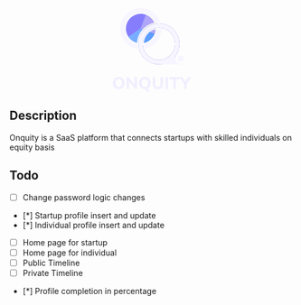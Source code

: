 <p align="center">
  <a href="http://nestjs.com/" target="blank"><svg width="139" height="149" viewBox="0 0 139 149" fill="none" xmlns="http://www.w3.org/2000/svg">
<path fill-rule="evenodd" clip-rule="evenodd" d="M81.5318 91.8121C97.287 91.8121 110.059 79.04 110.059 63.2847C110.059 47.5295 97.287 34.7573 81.5318 34.7573C65.7765 34.7573 53.0044 47.5295 53.0044 63.2847C53.0044 79.04 65.7765 91.8121 81.5318 91.8121ZM81.5318 99.6817C101.633 99.6817 117.929 83.3862 117.929 63.2847C117.929 43.1832 101.633 26.8877 81.5318 26.8877C61.4303 26.8877 45.1348 43.1832 45.1348 63.2847C45.1348 83.3862 61.4303 99.6817 81.5318 99.6817Z" fill="url(#paint0_linear_116_1156)"/>
<path fill-rule="evenodd" clip-rule="evenodd" d="M75.7105 25.3592C71.3956 15.085 61.239 7.86962 49.397 7.86962C33.6418 7.86962 20.8696 20.6418 20.8696 36.397C20.8696 50.0165 30.4138 61.4069 43.1787 64.2447C43.2478 67.0605 43.6204 69.8011 44.2648 72.435C26.5935 69.9411 13 54.7565 13 36.397C13 16.2955 29.2955 0 49.397 0C65.5168 0 79.1891 10.4792 83.973 24.9969C83.1656 24.9462 82.3515 24.9205 81.5313 24.9205C79.5525 24.9205 77.6087 25.0703 75.7105 25.3592ZM54.9933 64.3757C67.8885 61.8107 77.6518 50.5535 77.9188 36.9685C79.1001 36.8079 80.306 36.7249 81.5313 36.7249C82.9803 36.7249 84.4021 36.8409 85.788 37.0642C85.4756 54.4476 72.9762 68.8557 56.4716 72.1069C55.6147 69.6727 55.1024 67.0761 54.9933 64.3757Z" fill="#F7F5FF"/>
<path fill-rule="evenodd" clip-rule="evenodd" d="M81.5298 91.8121C97.2851 91.8121 110.057 79.04 110.057 63.2847C110.057 47.5295 97.2851 34.7573 81.5298 34.7573C65.7746 34.7573 53.0024 47.5295 53.0024 63.2847C53.0024 79.04 65.7746 91.8121 81.5298 91.8121ZM81.2019 99.6817L81.2047 99.6803C61.2529 99.5057 45.1328 83.2778 45.1328 63.2847C45.1328 43.1832 61.4283 26.8877 81.5298 26.8877C101.631 26.8877 117.927 43.1832 117.927 63.2847C117.927 71.2459 115.371 78.6101 111.035 84.6015L111.041 84.5983C109.074 97.7143 115.959 98.698 124.157 99.6817H81.5298H81.2019ZM120.222 95.0911C123.301 95.0911 125.796 92.5954 125.796 89.5168C125.796 86.4382 123.301 83.9425 120.222 83.9425C117.144 83.9425 114.648 86.4382 114.648 89.5168C114.648 92.5954 117.144 95.0911 120.222 95.0911Z" fill="#F7F5FF"/>
<path d="M110.714 87.8775C110.714 86.238 111.697 83.6148 112.353 82.6311L109.73 84.2706L109.074 87.8775H110.714Z" fill="#E6E0FF"/>
<path fill-rule="evenodd" clip-rule="evenodd" d="M52.8181 37.4976L49.35 36.3499L48.9297 42.5549C50.0781 40.7762 51.3768 39.0838 52.8181 37.4976ZM65.9075 41.8292L74.2567 44.5922C72.4284 50.117 68.815 54.8771 63.9852 58.1235C61.1743 60.0128 58.0442 61.3271 54.774 62.0181C55.1515 55.7843 57.6933 49.8466 62.0027 45.2556C63.1994 43.9807 64.5083 42.8353 65.9075 41.8292Z" fill="#5D9EFF"/>
<g filter="url(#filter0_d_116_1156)">
<path fill-rule="evenodd" clip-rule="evenodd" d="M67.2735 17.1922C64.7577 14.8384 61.8029 13.0031 58.5778 11.7913L49.3496 36.3497L52.7127 37.6135C52.8879 37.4191 53.0653 37.2263 53.2447 37.0351C58.6649 31.2607 65.6764 27.3217 73.3069 25.6574C73.2849 25.6081 73.2627 25.5588 73.2404 25.5096C71.8169 22.3722 69.7893 19.546 67.2735 17.1922ZM75.5611 37.4613C71.8173 38.3236 68.2972 39.9805 65.2434 42.3221L73.9081 45.578C74.8869 42.9731 75.4436 40.2331 75.5611 37.4613Z" fill="#AFA5F9"/>
</g>
<path fill-rule="evenodd" clip-rule="evenodd" d="M23.1287 35.4511C22.9376 41.0268 24.5289 46.5182 27.6714 51.1279L49.3484 36.3498L58.6236 11.809C53.4049 9.83665 47.6934 9.57923 42.3184 11.0742C36.9435 12.5691 32.1851 15.7385 28.7342 20.1222C25.2834 24.5058 23.3198 29.8754 23.1287 35.4511Z" fill="#867DFD"/>
<path fill-rule="evenodd" clip-rule="evenodd" d="M48.8988 42.6005L49.3484 36.3499L27.5352 50.9259C29.7552 54.2483 32.7049 57.0196 36.159 59.0285C38.2313 60.2337 40.4524 61.1453 42.7584 61.7438C43.0923 54.9133 45.2217 48.3132 48.8988 42.6005Z" fill="#78AEFF"/>
<g opacity="0.5">
<path d="M0 132.794C0 130.613 0.407469 128.72 1.22241 127.115C2.05722 125.489 3.24982 124.23 4.80019 123.338C6.35056 122.446 8.18914 122 10.3159 122C12.4427 122 14.2813 122.446 15.8317 123.338C17.382 124.23 18.5746 125.489 19.4095 127.115C20.2641 128.72 20.6915 130.604 20.6915 132.764C20.6915 134.965 20.2641 136.878 19.4095 138.503C18.5746 140.109 17.382 141.368 15.8317 142.28C14.2813 143.172 12.4427 143.618 10.3159 143.618C8.18914 143.618 6.35056 143.172 4.80019 142.28C3.26969 141.368 2.08704 140.099 1.25222 138.474C0.417407 136.848 0 134.955 0 132.794ZM4.85982 132.794C4.85982 134.955 5.30704 136.65 6.20148 137.879C7.11581 139.088 8.48729 139.693 10.3159 139.693C12.1048 139.693 13.4664 139.088 14.4006 137.879C15.3348 136.65 15.8019 134.955 15.8019 132.794C15.8019 130.613 15.3348 128.928 14.4006 127.739C13.4862 126.53 12.1247 125.925 10.3159 125.925C8.48729 125.925 7.11581 126.53 6.20148 127.739C5.30704 128.928 4.85982 130.613 4.85982 132.794Z" fill="#E6E1FF"/>
<path d="M24.3266 143.291V122.327H27.7851L39.2042 136.808H38.3992V122.327H42.7223V143.291H39.2638L27.8745 128.809H28.6497V143.291H24.3266Z" fill="#E6E1FF"/>
<path d="M62.2739 149C61.6179 148.663 60.9521 148.197 60.2763 147.602C59.6203 147.028 59.0042 146.373 58.4277 145.64C57.8712 144.926 57.3942 144.183 56.9966 143.41L60.6042 141.804C61.1011 142.815 61.7869 143.737 62.6614 144.569C63.536 145.422 64.4503 146.116 65.4044 146.651L62.2739 149ZM46.3527 132.794C46.3527 130.613 46.7602 128.72 47.5751 127.115C48.41 125.489 49.6026 124.23 51.1529 123.338C52.7033 122.446 54.5419 122 56.6687 122C58.7955 122 60.634 122.446 62.1844 123.338C63.7348 124.23 64.9274 125.489 65.7622 127.115C66.6169 128.72 67.0442 130.604 67.0442 132.764C67.0442 134.965 66.6169 136.878 65.7622 138.503C64.9274 140.109 63.7348 141.368 62.1844 142.28C60.634 143.172 58.7955 143.618 56.6687 143.618C54.5419 143.618 52.7033 143.172 51.1529 142.28C49.6224 141.368 48.4398 140.099 47.605 138.474C46.7701 136.848 46.3527 134.955 46.3527 132.794ZM51.2126 132.794C51.2126 134.955 51.6598 136.65 52.5542 137.879C53.4685 139.088 54.84 139.693 56.6687 139.693C58.4576 139.693 59.8191 139.088 60.7533 137.879C61.6875 136.65 62.1546 134.955 62.1546 132.794C62.1546 130.613 61.6875 128.928 60.7533 127.739C59.839 126.53 58.4774 125.925 56.6687 125.925C54.84 125.925 53.4685 126.53 52.5542 127.739C51.6598 128.928 51.2126 130.613 51.2126 132.794Z" fill="#E6E1FF"/>
<path d="M79.7132 143.618C76.6323 143.618 74.3366 142.855 72.826 141.328C71.3154 139.802 70.5601 137.532 70.5601 134.519V122.327H75.2112V134.548C75.2112 136.233 75.5689 137.512 76.2845 138.384C77.0199 139.257 78.1628 139.693 79.7132 139.693C81.2238 139.693 82.3468 139.257 83.0823 138.384C83.8376 137.512 84.2152 136.233 84.2152 134.548V122.327H88.8067V134.519C88.8067 137.532 88.0415 139.802 86.511 141.328C85.0004 142.855 82.7344 143.618 79.7132 143.618Z" fill="#E6E1FF"/>
<path d="M92.924 143.291V122.327H97.5751V143.291H92.924Z" fill="#E6E1FF"/>
<path d="M106.693 143.291V126.104H100.015V122.327H118.023V126.104H111.344V143.291H106.693Z" fill="#E6E1FF"/>
<path d="M126.09 143.291V133.329L127.044 135.976L117.831 122.327H123.198L128.982 131.307H128.028L133.812 122.327H139L129.817 135.976L130.741 133.329V143.291H126.09Z" fill="#E6E1FF"/>
</g>
<defs>
<filter id="filter0_d_116_1156" x="46.3496" y="8.79126" width="34.2109" height="41.7867" filterUnits="userSpaceOnUse" color-interpolation-filters="sRGB">
<feFlood flood-opacity="0" result="BackgroundImageFix"/>
<feColorMatrix in="SourceAlpha" type="matrix" values="0 0 0 0 0 0 0 0 0 0 0 0 0 0 0 0 0 0 127 0" result="hardAlpha"/>
<feOffset dx="1" dy="1"/>
<feGaussianBlur stdDeviation="2"/>
<feColorMatrix type="matrix" values="0 0 0 0 0.0053125 0 0 0 0 0.2125 0 0 0 0 0.0133586 0 0 0 0.05 0"/>
<feBlend mode="normal" in2="BackgroundImageFix" result="effect1_dropShadow_116_1156"/>
<feBlend mode="normal" in="SourceGraphic" in2="effect1_dropShadow_116_1156" result="shape"/>
</filter>
<linearGradient id="paint0_linear_116_1156" x1="21.8056" y1="-4.22518" x2="162.269" y2="120.733" gradientUnits="userSpaceOnUse">
<stop stop-color="#3E6ACA"/>
<stop offset="1" stop-color="#6620DA"/>
</linearGradient>
</defs>
</svg>
</a>
</p>

## Description

Onquity is a SaaS platform that connects startups with skilled individuals on equity basis

## Todo
- [ ] Change password logic changes
- [*] Startup profile insert and update
- [*] Individual profile insert and update
- [ ] Home page for startup
- [ ] Home page for individual
- [ ] Public Timeline
- [ ] Private Timeline
- [*] Profile completion in percentage  
